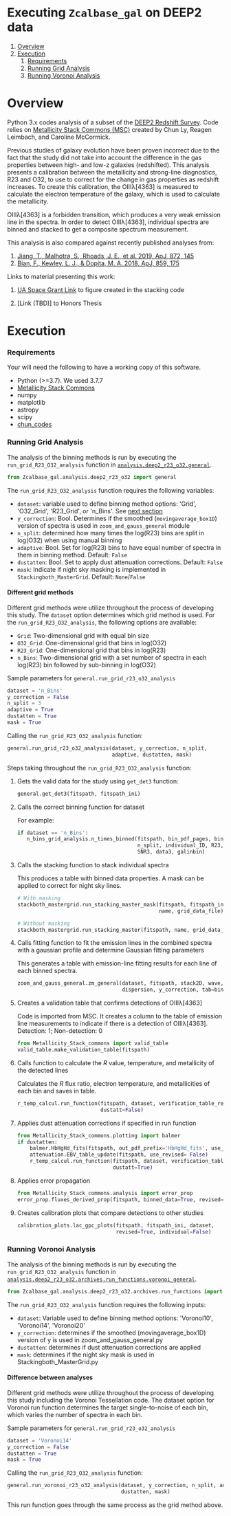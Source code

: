 # Executing `Zcalbase_gal` on DEEP2 data

1. [Overview](#overview)
2. [Execution](#execution)
    1. [Requirements](#requirements)
    2. [Running Grid Analysis](#running-grid-analysis)
    3. [Running Voronoi Analysis](#running-voronoi-analysis)

# Overview

Python 3.x codes analysis of a subset of the [DEEP2 Redshift Survey](http://deep.ps.uci.edu).
Code relies on [Metallicity Stack Commons (MSC)](https://github.com/astrochun/Metallicity_Stack_Commons)
created by Chun Ly, Reagen Leimbach, and Caroline McCormick. 

Previous studies of galaxy evolution have been proven incorrect due to the fact
that the study did not take into account the difference in the gas properties
between high- and low-z galaxies (redshifted). This analysis presents a
calibration between the metallicity and strong-line diagnostics, R23 and O32,
to use to correct for the change in gas properties as redshift increases. To
create this calibration, the OIIIλ[4363] is measured to calculate the electron
temperature of the galaxy, which is used to calculate the metallicity.

OIIIλ[4363] is a forbidden transition, which produces a very weak emission line
in the spectra. In order to detect OIIIλ[4363], individual spectra are binned
and stacked to get a composite spectrum measurement.

This analysis is also compared against recently published analyses from:
1. [Jiang, T., Malhotra, S., Rhoads, J. E., et al. 2019, ApJ, 872, 145](https://arxiv.org/abs/1811.05796)  
2. [Bian, F., Kewley, L. J., & Dopita, M. A. 2018, ApJ, 859, 175](https://iopscience.iop.org/article/10.3847/1538-4357/aabd74/meta)

Links to material presenting this work: 
1. [UA Space Grant Link](https://arizona.figshare.com/articles/Stacking_of_Galaxy_Spectra/12360626) 
to figure created in the stacking code 


2. [Link (TBD)] to Honors Thesis

# Execution 

### Requirements 
Your will need the following to have a working copy of this software.

- Python (>=3.7). We used 3.7.7
- [Metallicity Stack Commons](https://github.com/astrochun/Metallicity_Stack_Commons)
- numpy 
- matplotlib
- astropy
- scipy
- [chun_codes](https://github.com/astrochun/chun_codes)

### Running Grid Analysis 
The analysis of the binning methods is run by executing the
`run_grid_R23_O32_analysis` function in
[`analysis.deep2_r23_o32.general`](deep2_r23_o32/general.py).

``` python
from Zcalbase_gal.analysis.deep2_r23_o32 import general
```

The `run_grid_R23_O32_analysis` function requires the following variables:
- `dataset`: variable used to define binning method options:
  'Grid', 'O32_Grid', 'R23_Grid', or 'n_Bins'. See [next section](#different-grid-methods)
- `y_correction`: Bool. Determines if the smoothed (`movingaverage_box1D`)
  version of spectra is used in `zoom_and_gauss_general` module
- `n_split`: determined how many times the log(R23) bins are split in log(O32)
  when using manual binning
- `adaptive`: Bool. Set for log(R23) bins to have equal number of spectra in
  them in binning method. Default: `False`
- `dustatten`: Bool. Set to apply dust attenuation corrections. Default: `False`
- `mask`: Indicate if night sky masking is implemented in
  `Stackingboth_MasterGrid`. Default: `None`/`False`

#### Different grid methods

Different grid methods were utilize throughout the process of developing this
study. The `dataset` option determines which grid method is used. For the
`run_grid_R23_O32_analysis`, the following options are available:
 - `Grid`: Two-dimensional grid with equal bin size
 - `O32_Grid`: One-dimensional grid that bins in log(O32)
 - `R23_Grid`: One-dimensional grid that bins in log(R23)
 - `n_Bins`: Two-dimensional grid with a set number of spectra in each
             log(R23) bin followed by sub-binning in log(O32)

Sample parameters for `general.run_grid_r23_o32_analysis`
``` python
dataset = 'n_Bins'
y_correction = False
n_split = 3
adaptive = True 
dustatten = True
mask = True
```

Calling the `run_grid_R23_O32_analysis` function:

``` python
general.run_grid_r23_o32_analysis(dataset, y_correction, n_split,
                                  adaptive, dustatten, mask)
```
    
Steps taking throughout the `run_grid_R23_O32_analysis` function:

1. Gets the valid data for the study using `get_det3` function:

   ``` python
   general.get_det3(fitspath, fitspath_ini)
   ```
    
2. Calls the correct binning function for dataset

   For example:
   ``` python
   if dataset == 'n_Bins':
      n_bins_grid_analysis.n_times_binned(fitspath, bin_pdf_pages, bin_outfile,
                                          n_split, individual_ID, R23, O32,
                                          SNR3, data3, galinbin)
   ```

3. Calls the stacking function to stack individual spectra
    
   This produces a table with binned data properties.
   A mask can be applied to correct for night sky lines. 

   ``` python
   # With masking
   stackboth_mastergrid.run_stacking_master_mask(fitspath, fitspath_ini, dataset,
                                                 name, grid_data_file)

   # Without masking
   stackboth_mastergrid.run_stacking_master(fitspath, name, grid_data_file):
   ```

4. Calls fitting function to fit the emission lines in the combined spectra
with a gaussian profile and determine Gaussian fitting parameters
 
   This generates a table with emission-line fitting results for each line of
   each binned spectra.

   ``` python
   zoom_and_gauss_general.zm_general(dataset, fitspath, stack2D, wave, lineflag,
                                     dispersion, y_correction, tab=binning_avg_asc)
   ```

5. Creates a validation table that confirms detections of OIIIλ[4363]

   Code is imported from MSC. It creates a column to the table of emission line
   measurements to indicate if there is a detection of OIIIλ[4363].
   Detection: 1; Non-detection: 0
   ``` python
   from Metallicity_Stack_commons import valid_table
   valid_table.make_validation_table(fitspath)
   ```
    
6. Calls function to calculate the _R_ value, temperature, and metallicity of
   the detected lines
   
   Calculates the _R_ flux ratio, electron temperature, and metallicities of
   each bin and saves in table.
   ``` python
   r_temp_calcul.run_function(fitspath, dataset, verification_table_revised,
                              dustatt=False)
   ```

7. Applies dust attenuation corrections if specified in run function 
   
   ``` python
   from Metallicity_Stack_commons.plotting import balmer
   if dustatten:
       balmer.HbHgHd_fits(fitspath, out_pdf_prefix='HbHgHd_fits', use_revised=False)
       attenuation.EBV_table_update(fitspath, use_revised= False)
       r_temp_calcul.run_function(fitspath, dataset, verification_table_revised,
                                  dustatt=True)
   ```

8. Applies error propagation
   
   ``` python
   from Metallicity_Stack_commons.analysis import error_prop
   error_prop.fluxes_derived_prop(fitspath, binned_data=True, revised=True)
   ```

9. Creates calibration plots that compare detections to other studies 
   
   ``` python
   calibration_plots.lac_gpc_plots(fitspath, fitspath_ini, dataset,
                                   revised=True, individual=False)
   ```

### Running Voronoi Analysis 
The analysis of the binning methods is run by executing the `run_grid_R23_O32_analysis`
function in [`analysis.deep2_r23_o32.archives.run_functions.voronoi_general`](deep2_r23_o32/archives/run_functions/voronoi_general.py).
``` python
from Zcalbase_gal.analysis.deep2_r23_o32.archives.run_functions import voronoi_general
```

The `run_grid_R23_O32_analysis` function requires the following inputs:

- `dataset`: Variable used to define binning method options: 'Voronoi10', 'Voronoi14', 'Voronoi20'
- `y_correction`: determines if the smoothed (movingaverage_box1D) version of y is used in zoom_and_gauss_general.py
- `dustatten`: determines if dust attenuation corrections are applied
- `mask`: determines if the night sky mask is used in Stackingboth_MasterGrid.py

#### Difference between analyses

Different grid methods were utilize throughout the process of developing this
study including the Voronoi Tessellation code. The dataset option for Voronoi
run function determines the target single-to-noise of each bin, which varies
the number of spectra in each bin.

Sample parameters for `general.run_grid_r23_o32_analysis`
``` python
dataset = 'Voronoi14'
y_correction = False
dustatten = True
mask = True
```

Calling the `run_grid_R23_O32_analysis` function:
``` python
general.run_voronoi_r23_o32_analysis(dataset, y_correction, n_split, adaptive,
                                     dustatten, mask)
```
This run function goes through the same process as the grid method above. 
